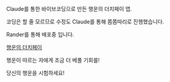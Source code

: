 Claude를 통한 바이브코딩으로 만든 행운의 더치페이 앱.

코딩은 할 줄 모르므로 수정도 Claude를 통해 쫌쫌따리로 진행했습니다.

Rander를 통해 배포중 입니다.

[행운의 더치페이](https://lucky-pay-game.onrender.com)



행운이 따르는 자에게 조금 더 베풀 기회를!

당신의 행운을 시험하세요!
